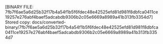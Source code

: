 [BINARY FILE: 7fb7f6ae5a6d25b32f17b4a54f1b5f6fdec48e42525efd81d981f8dbfca0411ce19257e276abf4baef5adcabdb9306b2c05e6669a8989a41b313fb3354d7]
Stored copy: docs/converted-binary/7fb7f6ae5a6d25b32f17b4a54f1b5f6fdec48e42525efd81d981f8dbfca0411ce19257e276abf4baef5adcabdb9306b2c05e6669a8989a41b313fb3354d7
